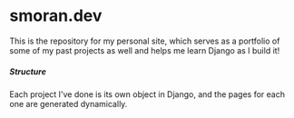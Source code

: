 # smoran.dev

This is the repository for my personal site, which serves as a portfolio of some of my past projects as well and helps
me learn Django as I build it!

##### Structure
Each project I've done is its own object in Django, and the pages for each one are generated dynamically.
